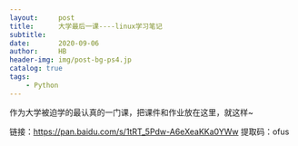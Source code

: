 ```yaml
---
layout:     post
title:      大学最后一课----linux学习笔记
subtitle:   
date:       2020-09-06
author:     HB
header-img: img/post-bg-ps4.jp
catalog: true
tags:
    - Python
---
```

作为大学被迫学的最认真的一门课，把课件和作业放在这里，就这样~

链接：https://pan.baidu.com/s/1tRT_5Pdw-A6eXeaKKa0YWw
提取码：ofus
